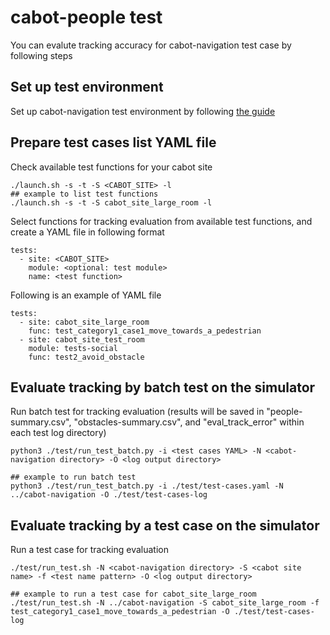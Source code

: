 # cabot-people test

You can evalute tracking accuracy for cabot-navigation test case by following steps

## Set up test environment

Set up cabot-navigation test environment by following [the guide](https://github.com/CMU-cabot/cabot-navigation/blob/main/cabot_navigation2/test/README.md)

## Prepare test cases list YAML file

Check available test functions for your cabot site
```
./launch.sh -s -t -S <CABOT_SITE> -l
## example to list test functions
./launch.sh -s -t -S cabot_site_large_room -l
```

Select functions for tracking evaluation from available test functions, and create a YAML file in following format
```
tests:
  - site: <CABOT_SITE>
    module: <optional: test module>
    name: <test function>
```

Following is an example of YAML file
```
tests:
  - site: cabot_site_large_room
    func: test_category1_case1_move_towards_a_pedestrian
  - site: cabot_site_test_room
    module: tests-social
    func: test2_avoid_obstacle
```

## Evaluate tracking by batch test on the simulator

Run batch test for tracking evaluation (results will be saved in "people-summary.csv", "obstacles-summary.csv", and "eval_track_error" within each test log directory)
```
python3 ./test/run_test_batch.py -i <test cases YAML> -N <cabot-navigation directory> -O <log output directory>

## example to run batch test
python3 ./test/run_test_batch.py -i ./test/test-cases.yaml -N ../cabot-navigation -O ./test/test-cases-log
```

## Evaluate tracking by a test case on the simulator

Run a test case for tracking evaluation
```
./test/run_test.sh -N <cabot-navigation directory> -S <cabot site name> -f <test name pattern> -O <log output directory>

## example to run a test case for cabot_site_large_room
./test/run_test.sh -N ../cabot-navigation -S cabot_site_large_room -f test_category1_case1_move_towards_a_pedestrian -O ./test/test-cases-log
```

